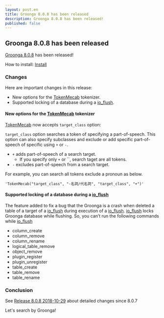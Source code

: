 ```yaml
---
layout: post.en
title: Groonga 8.0.8 has been released
description: Groonga 8.0.8 has been released!
published: false
---
```


## Groonga 8.0.8 has been released

[Groonga 8.0.8](/docs/news.html#release-8-0-8) has been released!

How to install: [Install](/docs/install.html)

### Changes

Here are important changes in this release:

* New options for the [TokenMecab](/docs/reference/tokenizers#tokenmecab) tokenizer.
* Supported locking of a database during a [io_flush](/docs/reference/commands/io_flush).

#### New options for the [TokenMecab](/docs/reference/tokenizers#tokenmecab) tokenizer

[TokenMecab](/docs/reference/tokenizers#tokenmecab) now accepts `target_class` option:

`target_class` option searches a token of specifying a part-of-speech.
This option can also specify subclasses and exclude or add specific part-of-speech of specific using `+` or `-`.

 * `+` adds part-of-speech of a search target.
   * If you specify only `+` or ``, search taget are all tokens.
 * `-` excludes part-of-speech from a search target.


For example, you can search all tokens exclude a pronoun as below.

`'TokenMecab("target_class", "-名詞/代名詞", "target_class", "+")'`

#### Supported locking of a database during a [io_flush](/docs/reference/commands/io_flush)

The feature added to fix a bug that the Groonga is a crash when deleted a table of a target of a [io_flush](/docs/reference/commands/io_flush) during execution of a [io_flush](/docs/reference/commands/io_flush).
[io_flush](/docs/reference/commands/io_flush) locks Groonga database while flushing. So, you can’t run the following commands while [io_flush](/docs/reference/commands/io_flush)

 * column_create
 * column_remove
 * column_rename
 * logical_table_remove
 * object_remove
 * plugin_register
 * plugin_unregister
 * table_create
 * table_remove
 * table_rename

### Conclusion

See [Release 8.0.8 2018-10-29](/docs/news.html#release-8-0-8) about detailed changes since 8.0.7

Let's search by Groonga!
